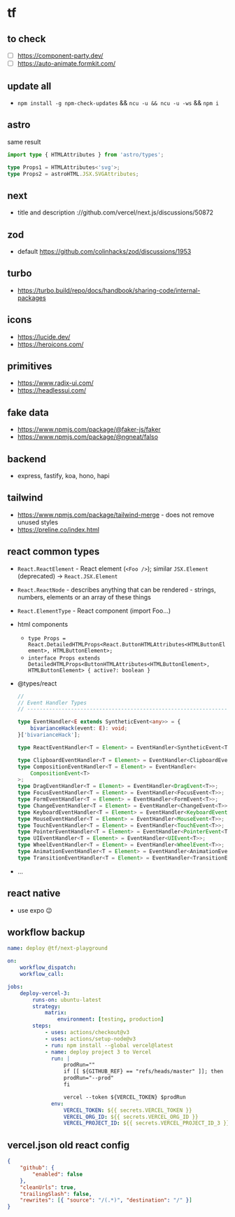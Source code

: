 # tf

## to check

-   [ ] https://component-party.dev/
-   [ ] https://auto-animate.formkit.com/

## update all

-   `npm install -g npm-check-updates` && `ncu -u && ncu -u -ws` && `npm i`

## astro

same result

```ts
import type { HTMLAttributes } from 'astro/types';

type Props1 = HTMLAttributes<'svg'>;
type Props2 = astroHTML.JSX.SVGAttributes;
```

## next

-   title and description ://github.com/vercel/next.js/discussions/50872

## zod

-   default https://github.com/colinhacks/zod/discussions/1953

## turbo

-   https://turbo.build/repo/docs/handbook/sharing-code/internal-packages

## icons

-   https://lucide.dev/
-   https://heroicons.com/

## primitives

-   https://www.radix-ui.com/
-   https://headlessui.com/

## fake data

-   https://www.npmjs.com/package/@faker-js/faker
-   https://www.npmjs.com/package/@ngneat/falso

## backend

-   express, fastify, koa, hono, hapi

## tailwind

-   https://www.npmjs.com/package/tailwind-merge - does not remove unused styles
-   https://preline.co/index.html

## react common types

-   `React.ReactElement` - React element (`<Foo />`); similar `JSX.Element` (deprecated) -> `React.JSX.Element`
-   `React.ReactNode` - describes anything that can be rendered - strings, numbers, elements or an array of these things
-   `React.ElementType` - React component (import Foo…)
-   html components
    -   `type Props = React.DetailedHTMLProps<React.ButtonHTMLAttributes<HTMLButtonElement>, HTMLButtonElement>;`
    -   `interface Props extends DetailedHTMLProps<ButtonHTMLAttributes<HTMLButtonElement>, HTMLButtonElement> { active?: boolean }`
-   @types/react

    ```ts
    //
    // Event Handler Types
    // ----------------------------------------------------------------------

    type EventHandler<E extends SyntheticEvent<any>> = {
        bivarianceHack(event: E): void;
    }['bivarianceHack'];

    type ReactEventHandler<T = Element> = EventHandler<SyntheticEvent<T>>;

    type ClipboardEventHandler<T = Element> = EventHandler<ClipboardEvent<T>>;
    type CompositionEventHandler<T = Element> = EventHandler<
        CompositionEvent<T>
    >;
    type DragEventHandler<T = Element> = EventHandler<DragEvent<T>>;
    type FocusEventHandler<T = Element> = EventHandler<FocusEvent<T>>;
    type FormEventHandler<T = Element> = EventHandler<FormEvent<T>>;
    type ChangeEventHandler<T = Element> = EventHandler<ChangeEvent<T>>;
    type KeyboardEventHandler<T = Element> = EventHandler<KeyboardEvent<T>>;
    type MouseEventHandler<T = Element> = EventHandler<MouseEvent<T>>;
    type TouchEventHandler<T = Element> = EventHandler<TouchEvent<T>>;
    type PointerEventHandler<T = Element> = EventHandler<PointerEvent<T>>;
    type UIEventHandler<T = Element> = EventHandler<UIEvent<T>>;
    type WheelEventHandler<T = Element> = EventHandler<WheelEvent<T>>;
    type AnimationEventHandler<T = Element> = EventHandler<AnimationEvent<T>>;
    type TransitionEventHandler<T = Element> = EventHandler<TransitionEvent<T>>;
    ```

-   …

## react native

-   use expo 😉

## workflow backup

```yml
name: deploy @tf/next-playground

on:
    workflow_dispatch:
    workflow_call:

jobs:
    deploy-vercel-3:
        runs-on: ubuntu-latest
        strategy:
            matrix:
                environment: [testing, production]
        steps:
            - uses: actions/checkout@v3
            - uses: actions/setup-node@v3
            - run: npm install --global vercel@latest
            - name: deploy project 3 to Vercel
              run: |
                  prodRun=""
                  if [[ ${GITHUB_REF} == "refs/heads/master" ]]; then
                  prodRun="--prod"
                  fi

                  vercel --token ${VERCEL_TOKEN} $prodRun
              env:
                  VERCEL_TOKEN: ${{ secrets.VERCEL_TOKEN }}
                  VERCEL_ORG_ID: ${{ secrets.VERCEL_ORG_ID }}
                  VERCEL_PROJECT_ID: ${{ secrets.VERCEL_PROJECT_ID_3 }}
```

## vercel.json old react config

```json
{
    "github": {
        "enabled": false
    },
    "cleanUrls": true,
    "trailingSlash": false,
    "rewrites": [{ "source": "/(.*)", "destination": "/" }]
}
```
